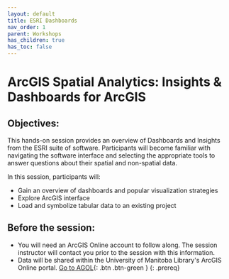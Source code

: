 ```yaml
---
layout: default
title: ESRI Dashboards
nav_order: 1
parent: Workshops
has_children: true
has_toc: false
---
```

# ArcGIS Spatial Analytics: Insights & Dashboards for ArcGIS

## Objectives:

This hands-on session provides an overview of Dashboards and Insights from the ESRI suite of software. Participants will become familiar with navigating the software interface and selecting the appropriate tools to answer questions about their spatial and non-spatial data.  

In this session, participants will:  
- Gain an overview of dashboards and popular visualization strategies  
- Explore ArcGIS interface  
- Load and symbolize tabular data to an existing project  
  

## Before the session:
- You will need an ArcGIS Online account to follow along. The session instructor will contact you prior to the session with this information.  
- Data will be shared within the University of Manitoba Library's ArcGIS Online portal. [Go to AGOL](https://univmb.maps.arcgis.com/apps/opsdashboard/index.html){: .btn .btn-green }
{: .prereq}




